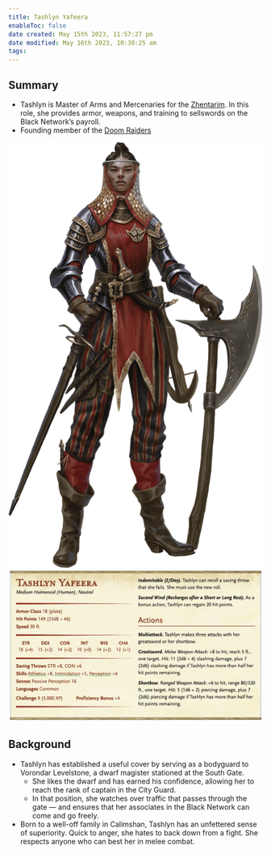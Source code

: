 ```yaml
---
title: Tashlyn Yafeera
enableToc: false
date created: May 15th 2023, 11:57:27 pm
date modified: May 16th 2023, 10:30:25 am
tags: 
---
```

## Summary
- Tashlyn is Master of Arms and Mercenaries for the [Zhentarim](Zhentarim.md). In this role, she provides armor, weapons, and training to sellswords on the Black Network’s payroll.
- Founding member of the [Doom Raiders](Doom%20Raiders.md)

![Pasted image 20230515235853](attachments/Tashlyn.png)
![Pasted image 20230515235918](attachments/Tashlyn%20Statblock.png)

## Background
- Tashlyn has established a useful cover by serving as a bodyguard to Vorondar Levelstone, a dwarf magister stationed at the South Gate.
	- She likes the dwarf and has earned his confidence, allowing her to reach the rank of captain in the City Guard.
	- In that position, she watches over traffic that passes through the gate — and ensures that her associates in the Black Network can come and go freely.
- Born to a well-off family in Calimshan, Tashlyn has an unfettered sense of superiority. Quick to anger, she hates to back down from a fight. She respects anyone who can best her in melee combat.
